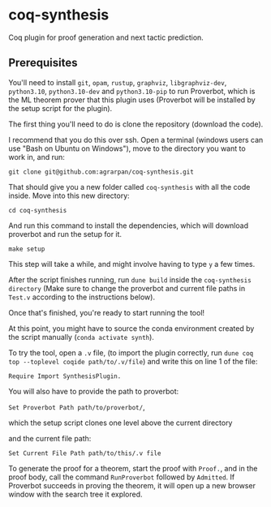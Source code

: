 # coq-synthesis
Coq plugin for proof generation and next tactic prediction.

## Prerequisites

You'll need to install `git`, `opam`, `rustup`, `graphviz`, `libgraphviz-dev`,
`python3.10`, `python3.10-dev` and `python3.10-pip` to run Proverbot, which is the ML theorem prover that this plugin uses (Proverbot will be installed by the setup script for the plugin).


The first thing you'll need to do is clone the repository (download the code).

I recommend that you do this over ssh. Open a terminal (windows users
can use "Bash on Ubuntu on Windows"), move to the directory you want
to work in, and run:

```
git clone git@github.com:agrarpan/coq-synthesis.git
```

That should give you a new folder called `coq-synthesis` with all the
code inside. Move into this new directory:

```
cd coq-synthesis
```

And run this command to install the dependencies, which will download proverbot and run the setup for it.

```
make setup
```

This step will take a while, and might involve having to type `y` a
few times.

After the script finishes running, run `dune build` inside the `coq-synthesis directory` (Make sure to change the proverbot and current file paths in `Test.v` according to the instructions below).

Once that's finished, you're ready to start running the tool!

At this point, you might have to source the conda environment created by the script manually (`conda activate synth`).

To try the tool, open a `.v` file, (to import the plugin correctly, run `dune coq top --toplevel coqide path/to/.v/file`) and write this on line 1 of the file:

`Require Import SynthesisPlugin.`

You will also have to provide the path to proverbot:

`Set Proverbot Path path/to/proverbot/`,

which the setup script clones one level above the current directory

and the current file path:

`Set Current File Path path/to/this/.v file`


To generate the proof for a theorem, start the proof with `Proof.`, and in the proof body, call the command `RunProverbot` followed by `Admitted`. If Proverbot succeeds in proving the theorem, it will open up a new browser window with the search tree it explored.
